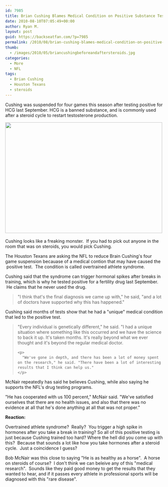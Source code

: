 ```yaml
---
id: 7985
title: Brian Cushing Blames Medical Condition on Positive Substance Test
date: 2010-08-10T07:05:49+00:00
author: Ryan M.
layout: post
guid: https://backseatfan.com/?p=7985
permalink: /2010/08/brian-cushing-blames-medical-condition-on-positive-substance-test/
thumb:
  - /images/2010/05/briancushingbeforeandaftersteroids.jpg
categories:
  - More
  - NFL
tags:
  - Brian Cushing
  - Houston Texans
  - steroids
---
```


<div class="entry">
  <p>
    Cushing was suspended for four games this season after testing positive for HCG last September. HCG is a banned substance, and is commonly used after a steroid cycle to restart testosterone production.
  </p>

  <p>
    <a href="/images/2010/05/briancushingbeforeandaftersteroids.jpg"><img class="aligncenter size-full wp-image-5723" title="briancushingbeforeandaftersteroids" src="/images/2010/05/briancushingbeforeandaftersteroids.jpg" alt="" width="502" height="354" srcset="/images/2010/05/briancushingbeforeandaftersteroids.jpg 502w, /images/2010/05/briancushingbeforeandaftersteroids-300x211.jpg 300w" sizes="(max-width: 502px) 100vw, 502px" /></a>
  </p>

  <p>
    Cushing looks like a freaking monster.  If you had to pick out anyone in the room that was on steroids, you would pick Cushing.
  </p>

  <p>
    The Houston Texans are asking the NFL to reduce Brain Cushing's four game suspension becauase of a medical contion that may have caused the  positive test.  The condition is called overtrained athlete syndrome.
  </p>

  <p>
    Cushing said that the syndrome can trigger hormonal spikes after breaks in training, which is why he tested positive for a fertility drug last September.  He claims that he never used the drug.
  </p>

  <blockquote>
    <p>
      "I think that's the final diagnosis we came up with," he said, "and a lot of doctors have supported why this has happened."
    </p>
  </blockquote>

  <p>
    Cushing said months of tests show that he had a "unique" medical condition that led to the positive test.
  </p>

  <blockquote>
    <p>
      "Every individual is genetically different," he said. "I had a unique situation where something like this occurred and we have the science to back it up. It's taken months. It's really beyond what we ever thought and it's beyond the regular medical doctor.
    </p>

    <p>
      "We've gone in depth, and there has been a lot of money spent on the research," he said. "There have been a lot of interesting results that I think can help us."
    </p>
  </blockquote>

  <p>
    McNair repeatedly has said he believes Cushing, while also saying he supports the NFL's drug testing programs.
  </p>

  <p>
    "He has cooperated with us 100 percent," McNair said. "We've satisfied ourselves that there are no health issues, and also that there was no evidence at all that he's done anything at all that was not proper."
  </p>

  <p>
    <strong>Reaction:</strong>
  </p>

  <p>
    Overtrained athlete syndrome?  Really?  You trigger a high spike in hormones after you take a break in training? So all of this positive testing is just because Cushing trained too hard? Where the hell did you come up with this?  Because that sounds a lot like how you take hormones after a steroid cycle.  Just a coincidence I guess?
  </p>

  <p>
    Bob McNair was this close to saying "He is as healthy as a horse".  A horse on steroids of course?  I don't think we can beleive any of this "medical research".  Sounds like they paid good money to get the results that they wanted to hear, and if it passes every athlete in professional sports will be diagnosed with this "rare disease".
  </p>
</div>

